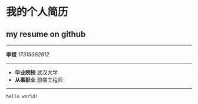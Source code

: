 # 我的个人简历
## my resume on github
***
**李煜** *17319362912*
***
* **毕业院校** 武汉大学
* **从事职业** 前端工程师
---
`hello world!` 
